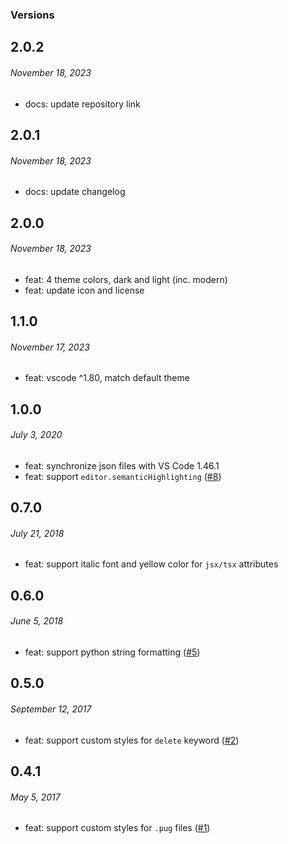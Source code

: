 ### Versions

## 2.0.2

###### _November 18, 2023_

- docs: update repository link

## 2.0.1

###### _November 18, 2023_

- docs: update changelog

## 2.0.0

###### _November 18, 2023_

- feat: 4 theme colors, dark and light (inc. modern)
- feat: update icon and license

## 1.1.0

###### _November 17, 2023_

- feat: vscode ^1.80, match default theme

## 1.0.0

###### _July 3, 2020_

- feat: synchronize json files with VS Code 1.46.1
- feat: support `editor.semanticHighlighting` ([#8](https://github.com/vharadkou/OperatorMonoDarkTheme/issues/8))

## 0.7.0

###### _July 21, 2018_

- feat: support italic font and yellow color for `jsx/tsx` attributes

## 0.6.0

###### _June 5, 2018_

- feat: support python string formatting ([#5](https://github.com/vharadkou/OperatorMonoDarkTheme/issues/5))

## 0.5.0

###### _September 12, 2017_

- feat: support custom styles for `delete` keyword ([#2](https://github.com/vharadkou/OperatorMonoDarkTheme/pull/2))

## 0.4.1

###### _May 5, 2017_

- feat: support custom styles for `.pug` files ([#1](https://github.com/vharadkou/OperatorMonoDarkTheme/issues/1))
